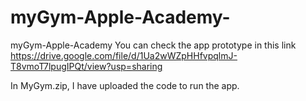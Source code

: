 # myGym-Apple-Academy-
myGym-Apple-Academy 
You can check the app prototype in this link https://drive.google.com/file/d/1Ua2wWZpHHfvpqlmJ-T8vmoT7lpugIPQt/view?usp=sharing


In MyGym.zip, I have uploaded the code to run the app.
